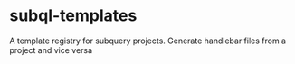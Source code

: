 # subql-templates
A template registry for subquery projects. Generate handlebar files from a project and vice versa
